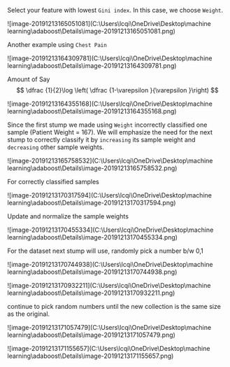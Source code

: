 Select your feature with lowest `Gini index`. In this case, we choose `Weight`.



![image-20191213165051081](C:\Users\lcqi\OneDrive\Desktop\machine learning\adaboost\Details\image-20191213165051081.png)



Another example using `Chest Pain`

![image-20191213164309781](C:\Users\lcqi\OneDrive\Desktop\machine learning\adaboost\Details\image-20191213164309781.png)

Amount of Say 
$$
\dfrac {1}{2}\log \left( \dfrac {1-\varepsilon }{\varepsilon }\right)
$$


![image-20191213164355168](C:\Users\lcqi\OneDrive\Desktop\machine learning\adaboost\Details\image-20191213164355168.png)



Since the first stump we made using `Weight` incorrectly classified one sample (Patient Weight = 167). We will emphasize the need for the next stump to correctly classify it by `increasing` its sample weight and `decreasing` other sample weights.

![image-20191213165758532](C:\Users\lcqi\OneDrive\Desktop\machine learning\adaboost\Details\image-20191213165758532.png)



For correctly classified samples



![image-20191213170317594](C:\Users\lcqi\OneDrive\Desktop\machine learning\adaboost\Details\image-20191213170317594.png)



Update and normalize the sample weights 

![image-20191213170455334](C:\Users\lcqi\OneDrive\Desktop\machine learning\adaboost\Details\image-20191213170455334.png)



For the dataset next stump will use, randomly pick a number b/w 0,1



![image-20191213170744938](C:\Users\lcqi\OneDrive\Desktop\machine learning\adaboost\Details\image-20191213170744938.png)



![image-20191213170932211](C:\Users\lcqi\OneDrive\Desktop\machine learning\adaboost\Details\image-20191213170932211.png)

continue to pick random numbers until the new collection is the same size as the original.



![image-20191213171057479](C:\Users\lcqi\OneDrive\Desktop\machine learning\adaboost\Details\image-20191213171057479.png)

![image-20191213171155657](C:\Users\lcqi\OneDrive\Desktop\machine learning\adaboost\Details\image-20191213171155657.png)